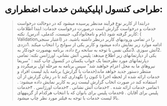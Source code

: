 # طراحی کنسول اپلیکیشن خدمات اضطراری:
> درابتدا از کاربر نوع فرآیند مدنظر پرسیده میشود که در دوحالت درخواست خدمات و درخواست گزارش است
>درصورت درخواست خدمات:
>ابتدا اطلاعات کاربر گرفته شود (نام و نامخانوادگی، جنیست، کدملی، آدرس).
>نکته: ( Validationاعتبار سنجی) را در تمامی ورودیهای کاربر درنظر داشته باشید.
>در ادامه موارد زیر نمایش داده میشود و کاربر یکی از سوانح را انتخاب میکند
>.1دزدی
>.2آتش سوزی
>.3تنگی نفس
>با توجه به سانحه رخ داده، برنامه بهصورت خودکار به یکی از دپارتمانهای زیر اطلاع میدهد:
>پلیس، آتش نشانی، اورژانس
>نکته: تمامی دپارتمانهای مورد نظرحتما یک جواب یکسان در کنسول چاپ کنند : "سریعا نیروهای ما به محل اعزام خواهند شد"
>سپس برنامه به مرحله اول برمیگردد و منتظر دستور جدید خواهد ماند(خدمات یا گزارش)
>برنامه باید لیست افراد و خدمات ارائه شده از لحظه اجرا تا کنون را نگهداری کند تا در زمان گزارش از آن استفاده کند
>در صورت اتخاب گزارش لیست زیر به کاربر نمایش داده میشود:
>. ۱تمامی خدمات ارائه شده
>. ۲خدمات آتش نشانی
>. ۳خدمات اورژانس
>. ۴خدمات پلیس برای آقایان
>. ۵خدمات پلیس برای بانوان
>که با انتخاب هرکدام از گزینههای بالا لیست خدمات با توجه به فیلتر مورد نظر چاپ میشود.
